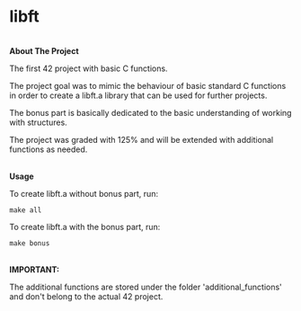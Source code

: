 # libft

<br>**About The Project**

The first 42 project with basic C functions.

The project goal was to mimic the behaviour of basic standard C functions in order to create a libft.a library that can be used for further projects.

The bonus part is basically dedicated to the basic understanding of working with structures.

The project was graded with 125% and will be extended with additional functions as needed.



<br>**Usage**

To create libft.a without bonus part, run:

`make all 
`

To create libft.a with the bonus part, run:

`make bonus
`

<br>**IMPORTANT:**

The additional functions are stored under the folder 'additional_functions' 
and don't belong to the actual 42 project.

